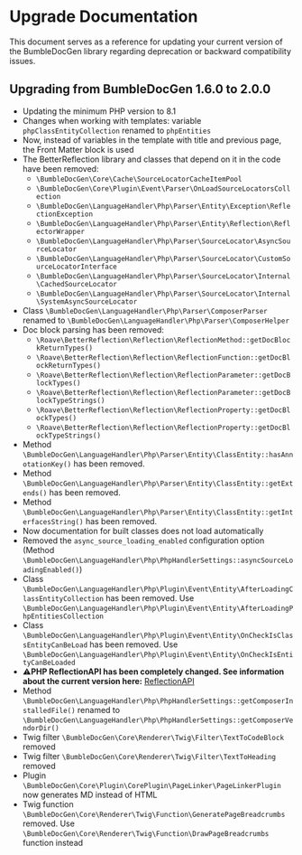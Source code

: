 # Upgrade Documentation

This document serves as a reference for updating your current version of the BumbleDocGen library regarding deprecation or backward compatibility issues.

## Upgrading from BumbleDocGen 1.6.0 to 2.0.0

* Updating the minimum PHP version to 8.1
* Changes when working with templates: variable `phpClassEntityCollection` renamed to `phpEntities`
* Now, instead of variables in the template with title and previous page, the Front Matter block is used
* The BetterReflection library and classes that depend on it in the code have been removed:
  * `\BumbleDocGen\Core\Cache\SourceLocatorCacheItemPool`
  * `\BumbleDocGen\Core\Plugin\Event\Parser\OnLoadSourceLocatorsCollection`
  * `\BumbleDocGen\LanguageHandler\Php\Parser\Entity\Exception\ReflectionException`
  * `\BumbleDocGen\LanguageHandler\Php\Parser\Entity\Reflection\ReflectorWrapper`
  * `\BumbleDocGen\LanguageHandler\Php\Parser\SourceLocator\AsyncSourceLocator`
  * `\BumbleDocGen\LanguageHandler\Php\Parser\SourceLocator\CustomSourceLocatorInterface`
  * `\BumbleDocGen\LanguageHandler\Php\Parser\SourceLocator\Internal\CachedSourceLocator`
  * `\BumbleDocGen\LanguageHandler\Php\Parser\SourceLocator\Internal\SystemAsyncSourceLocator`
* Class `\BumbleDocGen\LanguageHandler\Php\Parser\ComposerParser` renamed to `\BumbleDocGen\LanguageHandler\Php\Parser\ComposerHelper`
* Doc block parsing has been removed:
    * `\Roave\BetterReflection\Reflection\ReflectionMethod::getDocBlockReturnTypes()`
    * `\Roave\BetterReflection\Reflection\ReflectionFunction::getDocBlockReturnTypes()`
    * `\Roave\BetterReflection\Reflection\ReflectionParameter::getDocBlockTypes()`
    * `\Roave\BetterReflection\Reflection\ReflectionParameter::getDocBlockTypeStrings()`
    * `\Roave\BetterReflection\Reflection\ReflectionProperty::getDocBlockTypes()`
    * `\Roave\BetterReflection\Reflection\ReflectionProperty::getDocBlockTypeStrings()`
* Method `\BumbleDocGen\LanguageHandler\Php\Parser\Entity\ClassEntity::hasAnnotationKey()` has been removed.
* Method `\BumbleDocGen\LanguageHandler\Php\Parser\Entity\ClassEntity::getExtends()` has been removed.
* Method `\BumbleDocGen\LanguageHandler\Php\Parser\Entity\ClassEntity::getInterfacesString()` has been removed.
* Now documentation for built classes does not load automatically
* Removed the `async_source_loading_enabled` configuration option (Method `\BumbleDocGen\LanguageHandler\Php\PhpHandlerSettings::asyncSourceLoadingEnabled()`)
* Class `\BumbleDocGen\LanguageHandler\Php\Plugin\Event\Entity\AfterLoadingClassEntityCollection` has been removed. Use `\BumbleDocGen\LanguageHandler\Php\Plugin\Event\Entity\AfterLoadingPhpEntitiesCollection`
* Class `\BumbleDocGen\LanguageHandler\Php\Plugin\Event\Entity\OnCheckIsClassEntityCanBeLoad` has been removed. Use `\BumbleDocGen\LanguageHandler\Php\Plugin\Event\Entity\OnCheckIsEntityCanBeLoaded`
* ⚠️**PHP ReflectionAPI has been completely changed. See information about the current version here:** [ReflectionAPI](https://github.com/bumble-tech/bumble-doc-gen/tree/master/docs/tech/2.parser/reflectionApi)
* Method `\BumbleDocGen\LanguageHandler\Php\PhpHandlerSettings::getComposerInstalledFile()` renamed to `\BumbleDocGen\LanguageHandler\Php\PhpHandlerSettings::getComposerVendorDir()`
* Twig filter `\BumbleDocGen\Core\Renderer\Twig\Filter\TextToCodeBlock` removed
* Twig filter `\BumbleDocGen\Core\Renderer\Twig\Filter\TextToHeading` removed
* Plugin `\BumbleDocGen\Core\Plugin\CorePlugin\PageLinker\PageLinkerPlugin` now generates MD instead of HTML
* Twig function `\BumbleDocGen\Core\Renderer\Twig\Function\GeneratePageBreadcrumbs` removed. Use `\BumbleDocGen\Core\Renderer\Twig\Function\DrawPageBreadcrumbs` function instead

